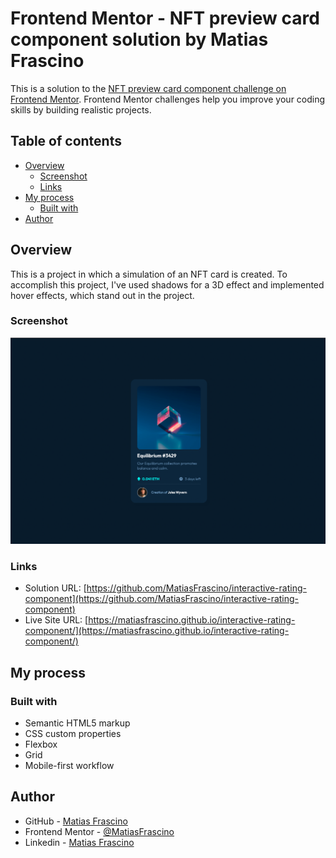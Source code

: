 # Frontend Mentor - NFT preview card component solution by Matias Frascino

This is a solution to the [NFT preview card component challenge on Frontend Mentor](https://www.frontendmentor.io/challenges/nft-preview-card-component-SbdUL_w0U). Frontend Mentor challenges help you improve your coding skills by building realistic projects.

## Table of contents

- [Overview](#overview)
  - [Screenshot](#screenshot)
  - [Links](#links)
- [My process](#my-process)
  - [Built with](#built-with)
- [Author](#author)


## Overview
This is a project in which a simulation of an NFT card is created. To accomplish this project, I've used shadows for a 3D effect and implemented hover effects, which stand out in the project.

### Screenshot
![](./images/nft.png)

### Links

- Solution URL: [https://github.com/MatiasFrascino/interactive-rating-component](https://github.com/MatiasFrascino/interactive-rating-component)
- Live Site URL: [https://matiasfrascino.github.io/interactive-rating-component/](https://matiasfrascino.github.io/interactive-rating-component/)

## My process

### Built with

- Semantic HTML5 markup
- CSS custom properties
- Flexbox
- Grid
- Mobile-first workflow

## Author

- GitHub - [Matias Frascino](https://github.com/MatiasFrascino)
- Frontend Mentor - [@MatiasFrascino](https://www.frontendmentor.io/profile/MatiasFrascino)
- Linkedin - [Matias Frascino](https://www.linkedin.com/in/matias-sebastian-frascino-60332316b/)
